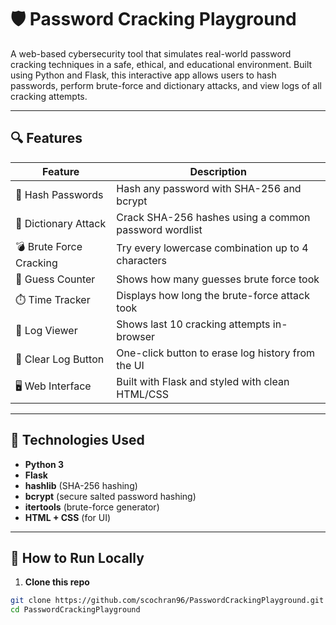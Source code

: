 # 🛡️ Password Cracking Playground

A web-based cybersecurity tool that simulates real-world password cracking techniques in a safe, ethical, and educational environment. Built using Python and Flask, this interactive app allows users to hash passwords, perform brute-force and dictionary attacks, and view logs of all cracking attempts.

---

## 🔍 Features

| Feature                  | Description                                                       |
|--------------------------|-------------------------------------------------------------------|
| 🔐 Hash Passwords        | Hash any password with SHA-256 and bcrypt                        |
| 🧪 Dictionary Attack     | Crack SHA-256 hashes using a common password wordlist            |
| 💣 Brute Force Cracking  | Try every lowercase combination up to 4 characters               |
| 🔢 Guess Counter         | Shows how many guesses brute force took                          |
| ⏱️ Time Tracker          | Displays how long the brute-force attack took                    |
| 📜 Log Viewer            | Shows last 10 cracking attempts in-browser                       |
| 🧹 Clear Log Button      | One-click button to erase log history from the UI                |
| 🖥️ Web Interface         | Built with Flask and styled with clean HTML/CSS                 |

---

## 🧠 Technologies Used

- **Python 3**
- **Flask**
- **hashlib** (SHA-256 hashing)
- **bcrypt** (secure salted password hashing)
- **itertools** (brute-force generator)
- **HTML + CSS** (for UI)

---

## 🚀 How to Run Locally

1. **Clone this repo**

```bash
git clone https://github.com/scochran96/PasswordCrackingPlayground.git
cd PasswordCrackingPlayground